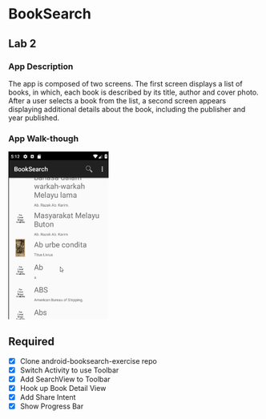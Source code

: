 # BookSearch

## Lab 2

### App Description
The app is composed of two screens. The first screen displays a list of books, in which, each book is described by its title, author and cover photo. After a user selects a book from the list, a second screen appears displaying additional details about the book, including the publisher and year published.

### App Walk-though

<img src="https://github.com/tyrone8980/Book_Search/blob/master/booksearch.gif" width=200><br>


## Required
- [X] Clone android-booksearch-exercise repo 
- [X] Switch Activity to use Toolbar
- [X] Add SearchView to Toolbar
- [X] Hook up Book Detail View
- [X] Add Share Intent
- [X] Show Progress Bar

